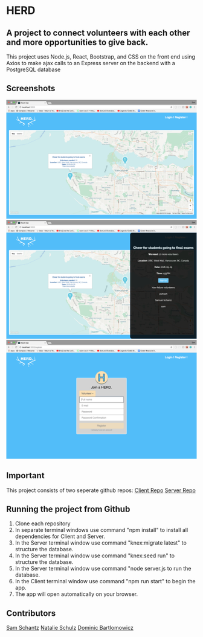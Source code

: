 # HERD
## A project to connect volunteers with each other and more opportunities to give back.

This project uses Node.js, React, Bootstrap, and CSS on the front end using Axios to make ajax calls to an Express server on the backend with a PostgreSQL database

## Screenshots

![Main Page](https://github.com/Nschulz88/HERD_Client/blob/master/docs/MainPage.png)
![Slideout](https://github.com/Nschulz88/HERD_Client/blob/master/docs/SlideOut.png)
![Forms](https://github.com/Nschulz88/HERD_Client/blob/master/docs/Forms.png)

## Important
This project consists of two seperate github repos:
[Client Repo](https://github.com/Nschulz88/HERD_Client)
[Server Repo](https://github.com/Nschulz88/HERD_Server)

## Running the project from Github
1. Clone each repository
2. In separate terminal windows use command "npm install" to install all dependencies for Client and Server.
3. In the Server terminal window use command "knex:migrate latest" to structure the database.
4. In the Server terminal window use command "knex:seed run" to structure the database.
5. In the Server terminal window use command "node server.js to run the database.
6. In the Client terminal window use command "npm run start" to begin the app.
7. The app will open automatically on your browser.

## Contributors
[Sam Schantz](https://github.com/samvschantz)
[Natalie Schulz](https://github.com/Nschulz88)
[Dominic Bartlomowicz](https://github.com/Dominic-Bartlomowicz)